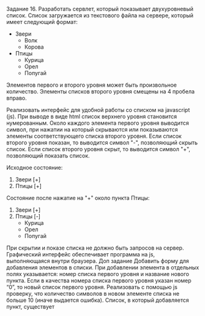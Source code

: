 Задание 16.
Разработать сервлет, который показывает двухуровневый список. Список загружается из текстового файла на сервере, который имеет следующий формат:
* Звери
    * Волк
    * Корова
* Птицы
    * Курица
    * Орел
    * Попугай

Элементов первого и второго уровня может быть произвольное количество. Элементы списков второго уровня смещены на 4 пробела вправо. 

Реализовать интерфейс для удобной работы со списком на javascript (js). При выводе в виде html список верхнего уровня становится нумерованным. 
Около каждого элемента первого уровня выводится символ, при нажатии на который скрываются или показываются элементы соответствующего списка второго уровня.
 Если список второго уровня показан, то выводится символ "-", позволяющий скрыть список. Если список второго уровня скрыт, то выводится символ "+", позволяющий показать список.

Исходное состояние:
1. Звери [+]
2. Птицы [+]

Состояние после нажатие на "+" около пункта Птицы:
1. Звери [+]
2. Птицы [-]
    * Курица
    * Орел
    * Попугай


При скрытии и показе списка не должно быть запросов на сервер. Графический интерфейс обеспечивает программа на js, выполняющаяся внутри браузера.
Доп задание
Добавить форму для добавления элементов в списки. При добавлении элемента в отдельных полях указывается: номер списка первого уровня и название 
нового пункта. Если в качества номера списка первого уровня указан номер “0”, то новый список первого уровня. Реализовать с помощью js проверку, что
количество символов в новом элементе списка не больше 10 (иначе выдается ошибка).
Список, в который добавляется пункт, существует


